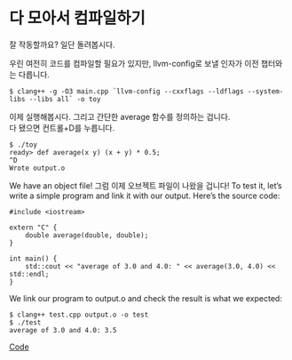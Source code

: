 # 다 모아서 컴파일하기

잘 작동할까요? 일단 돌려봅시다.  

우린 여전히 코드를 컴파일할 필요가 있지만, llvm-config로 보낼 인자가 이전 챕터와는 다릅니다.
 
 ```
$ clang++ -g -O3 main.cpp `llvm-config --cxxflags --ldflags --system-libs --libs all` -o toy
```

이제 실행해봅시다. 그리고 간단한 average 함수를 정의하는 겁니다.  
다 됐으면 컨트롤+D를 누릅니다.

```
$ ./toy
ready> def average(x y) (x + y) * 0.5;
^D
Wrote output.o
```

We have an object file! 
그럼 이제 오브젝트 파일이 나왔을 겁니다!
To test it, let’s write a simple program and link it with our output. 
Here’s the source code:

```
#include <iostream>

extern "C" {
    double average(double, double);
}

int main() {
    std::cout << "average of 3.0 and 4.0: " << average(3.0, 4.0) << std::endl;
}
```

We link our program to output.o and check the result is what we expected:

```
$ clang++ test.cpp output.o -o test
$ ./test
average of 3.0 and 4.0: 3.5
```

[Code](./main.cpp)

